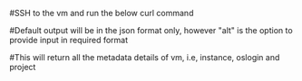 #SSH to the vm and run the below curl command

#Default output will be in the json format only, however "alt" is the option to provide input in required format

#This will return all the metadata details of vm, i.e, instance, oslogin and project
